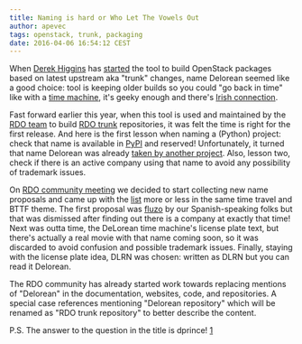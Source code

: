 ```yaml
---
title: Naming is hard or Who Let The Vowels Out
author: apevec
tags: openstack, trunk, packaging
date: 2016-04-06 16:54:12 CEST
---
```



When [Derek Higgins](http://www.openstack.org/blog/2014/02/open-mic-spotlight-derek-higgins/) has [started](https://github.com/openstack-packages/DLRN/commit/496baa4eb177873ba1421c6fbd7cc7041bd584a4) the tool to build OpenStack packages based on latest upstream aka "trunk" changes, name Delorean seemed like a good choice: tool is keeping older builds so you could "go back in time" like with a [time machine](https://en.wikipedia.org/wiki/DeLorean_time_machine), it's geeky enough and there's [Irish connection](https://en.wikipedia.org/wiki/DeLorean_Motor_Company#Manufacturing_facility).

Fast forward earlier this year, when this tool is used and maintained by the [RDO team](https://www.rdoproject.org/community/) to build [RDO trunk](https://trunk.rdoproject.org/) repositories, it was felt the time is right for the first release. And here is the first lesson when naming a (Python) project: check that name is available in [PyPI](https://pypi.python.org/pypi) and reserved! Unfortunately, it turned that name Delorean was already [taken by another project](https://pypi.python.org/pypi/Delorean). Also, lesson two, check if there is an active company using that name to avoid any possibility of trademark issues.

On [RDO community meeting](https://www.rdoproject.org/community/community-meeting/) we decided to start collecting new name proposals and came up with the [list](https://etherpad.openstack.org/p/RDO-Delorean-rename) more or less in the same time travel and BTTF theme. The first proposal was [fluzo](https://es.wikipedia.org/wiki/Condensador_de_flujo) by our Spanish-speaking folks but that was dismissed after finding out there is a company at exactly that time! Next was outta time, the DeLorean time machine's license plate text, but there's actually a real movie with that name coming soon, so it was discarded to avoid confusion and possible trademark issues. Finally, staying with the license plate idea, DLRN was chosen: written as DLRN but you can read it Delorean.

The RDO community has already started work towards replacing mentions of "Delorean" in the documentation, websites, code, and repositories. A special case references mentioning "Delorean repository" which will be renamed as "RDO trunk repository" to better describe the content.

P.S. The answer to the question in the title is dprince! [1]

[1]: https://meetbot.fedoraproject.org/rdo/2016-03-09/rdo_meeting_%282016-03-09%29.2016-03-09-15.01.log.html#l-141
